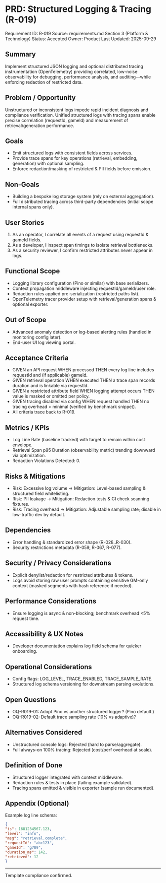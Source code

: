 # PRD: Structured Logging & Tracing (R-019)

Requirement ID: R-019
Source: requirements.md Section 3 (Platform & Technology)
Status: Accepted
Owner: Product
Last Updated: 2025-09-29

## Summary

Implement structured JSON logging and optional distributed tracing instrumentation (OpenTelemetry) providing correlated, low-noise observability for debugging, performance analysis, and auditing—while enforcing redaction of restricted data.

## Problem / Opportunity

Unstructured or inconsistent logs impede rapid incident diagnosis and compliance verification. Unified structured logs with tracing spans enable precise correlation (requestId, gameId) and measurement of retrieval/generation performance.

## Goals

- Emit structured logs with consistent fields across services.
- Provide trace spans for key operations (retrieval, embedding, generation) with optional sampling.
- Enforce redaction/masking of restricted & PII fields before emission.

## Non-Goals

- Building a bespoke log storage system (rely on external aggregation).
- Full distributed tracing across third-party dependencies (initial scope internal spans only).

## User Stories

1. As an operator, I correlate all events of a request using requestId & gameId fields.
2. As a developer, I inspect span timings to isolate retrieval bottlenecks.
3. As a security reviewer, I confirm restricted attributes never appear in logs.

## Functional Scope

- Logging library configuration (Pino or similar) with base serializers.
- Context propagation middleware injecting requestId/gameId/user role.
- Redaction rules applied pre-serialization (restricted paths list).
- OpenTelemetry tracer provider setup with retrieval/generation spans & optional exporter.

## Out of Scope

- Advanced anomaly detection or log-based alerting rules (handled in monitoring config later).
- End-user UI log viewing portal.

## Acceptance Criteria

- GIVEN an API request WHEN processed THEN every log line includes requestId and (if applicable) gameId.
- GIVEN retrieval operation WHEN executed THEN a trace span records duration and is linkable via requestId.
- GIVEN a restricted attribute field WHEN logging attempt occurs THEN value is masked or omitted per policy.
- GIVEN tracing disabled via config WHEN request handled THEN no tracing overhead > minimal (verified by benchmark snippet).
- All criteria trace back to R-019.

## Metrics / KPIs

- Log Line Rate (baseline tracked) with target to remain within cost envelope.
- Retrieval Span p95 Duration (observability metric) trending downward via optimization.
- Redaction Violations Detected: 0.

## Risks & Mitigations

- Risk: Excessive log volume → Mitigation: Level-based sampling & structured field whitelisting.
- Risk: PII leakage → Mitigation: Redaction tests & CI check scanning fixtures.
- Risk: Tracing overhead → Mitigation: Adjustable sampling rate; disable in low-traffic dev by default.

## Dependencies

- Error handling & standardized error shape (R-028..R-030).
- Security restrictions metadata (R-059, R-067, R-077).

## Security / Privacy Considerations

- Explicit denylist/redaction for restricted attributes & tokens.
- Logs avoid storing raw user prompts containing sensitive GM-only context (masked segments with hash reference if needed).

## Performance Considerations

- Ensure logging is async & non-blocking; benchmark overhead <5% request time.

## Accessibility & UX Notes

- Developer documentation explains log field schema for quicker onboarding.

## Operational Considerations

- Config flags: LOG_LEVEL, TRACE_ENABLED, TRACE_SAMPLE_RATE.
- Structured log schema versioning for downstream parsing evolutions.

## Open Questions

- OQ-R019-01: Adopt Pino vs another structured logger? (Pino default.)
- OQ-R019-02: Default trace sampling rate (10% vs adaptive)?

## Alternatives Considered

- Unstructured console logs: Rejected (hard to parse/aggregate).
- Full always-on 100% tracing: Rejected (cost/perf overhead at scale).

## Definition of Done

- Structured logger integrated with context middleware.
- Redaction rules & tests in place (failing example validated).
- Tracing spans emitted & visible in exporter (sample run documented).

## Appendix (Optional)

Example log line schema:

```json
{
"ts": 1681234567.123,
"level": "info",
"msg": "retrieval.complete",
"requestId": "abc123",
"gameId": "g789",
"duration_ms": 142,
"retrieved": 12
}
```

---
Template compliance confirmed.
